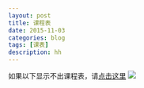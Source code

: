 ```yaml
---
layout: post
title: 课程表
date: 2015-11-03
categories: blog
tags: [课表]
description: hh
---
```

如果以下显示不出课程表，请[点击这里](http://www.computereric.xyz/cache/img/schedule.png)
![](http://www.computereric.xyz/cache/img/schedule.png)


